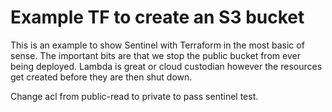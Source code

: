 # Example TF to create an S3 bucket

This is an example to show Sentinel with Terraform in the most basic of sense. The important bits are that we stop the public bucket from ever being deployed. Lambda is great or cloud custodian however the resources get created before they are then shut down.


Change acl from public-read to private to pass sentinel test.
